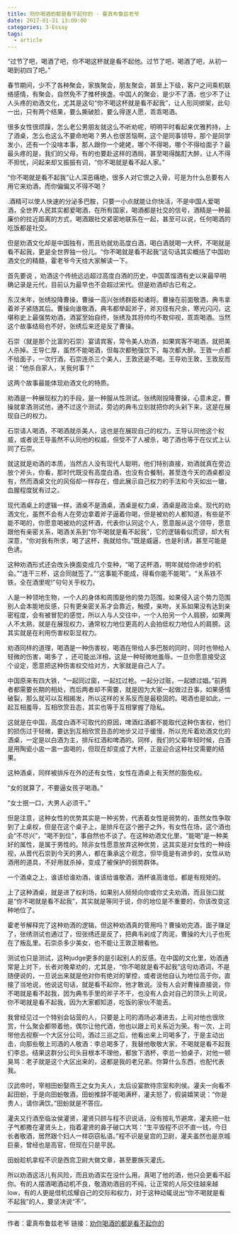 ```yaml
---
title: 劝你喝酒的都是看不起你的 - 霍真布鲁兹老爷
date: 2017-01-31 13:00:00 
categories: 3-Essay
tags:
  - article
---
```


“过节了吧，喝酒了吧，你不喝这杯就是看不起他。过节了吧，喝酒了吧，从初一喝到初四了吧。”

春节期间，少不了各种聚会，家族聚会，朋友聚会，甚至上下级，客户之间乘机联络感情，有聚会，自然免不了推杯换盏。中国人的聚会，是少不了酒，也少不了让人头疼的劝酒文化，尤其是这句“你不喝这杯就是看不起我”，让人形同绑架，此句一出，只有两个结果，要么撕破脸，要么得遂人愿，乖乖喝酒。

很多女性很烦躁，怎么老公男朋友就这么不听劝呢，明明平时看起来优雅矜持，上了酒桌，怎么也这么不要命地喝？男人也很苦恼啊，这个是同事领导，那个是同学发小，还有一个没啥本事，那人跟你一个姥姥，哪个不得喝，哪个不得给面子？最最头疼的是，我们的父母，有的也要赴这样的酒局，甚至喝得酩酊大醉，让人不得不担忧，问起来却又振振有词，“你不喝就是看不起人家。”

“你不喝就是看不起我”让人深恶痛绝，很多人对它恨之入骨，可是为什么总要有人用它来劝酒，而你偏偏又不得不喝？

.酒精可以使人快速的分泌多巴胺，只要一小点就能让你快活，不是中国人爱喝酒，全世界人民其实都爱喝酒，在所有国家，喝酒都是社交的信号，酒精是一种最廉价的拉近距离的方式，喝酒跟社交紧密地联系在一起，甚至可以说，任何喝酒的吃饭都是社交。

但是劝酒文化却是中国独有，而且劝就劝高度白酒，喝白酒就喝一大杯，不喝就是看不起我，更是全世界独一份儿。“你不喝就是看不起我”这句话其实概括了中国劝酒文化的精髓，霍老爷今天给大家解读一下。

首先要说 ，劝酒这个传统远远超过高度白酒的历史，中国蒸馏酒有史以来最早明确记录是元代，目前认为最早也不会超过宋代。但是劝酒却古已有之。

东汉末年，张绣投降曹操，曹操一高兴张绣群臣和诸将。曹操在前面敬酒，典韦拿着斧子紧随其后。曹操向谁敬酒，典韦都举起斧子，斧刃径有尺余，寒光闪闪，这堪称史上最强势劝酒，酒宴至始自终，张绣及其将帅均不敢仰视，乖乖喝酒。当然这个故事结局也不好，张绣后来还是反了曹操。

石崇（就是那个比富的石崇）宴请宾客，常令美人劝酒，如果宾客不喝酒，就把美人杀掉。王导仁厚，虽然不能喝酒，但每次都勉强饮下，每次都大醉。王敦一点都不给面子，一次行酒，石崇连杀三个美人，王敦还是不喝。王导劝王敦，王敦反而说："他杀自家人，关我何事？“

这两个故事最能体现劝酒文化的特质。

劝酒是一种展现权力的手段，是一种服从性测试。张绣刚投降曹操，心意未定，曹操就拿酒测试他，通不过这个测试，旁边的典韦立刻就把你的头剁下来，这是在展现自己的权力。

石崇请人喝酒，不喝酒就杀美人，这也是在展现自己的权力。王导认同他这个权威，或者说王导虽然不认同他的权威，但受不了人被杀，喝了酒也等于在仪式上认同了石崇。

就这就是劝酒的本质，当然古人没有现代人聪明，他们特别直接，劝酒就真在旁边放个斧头，你看，那时代既没有高度白酒，也没有合餐制，甚至连今天的酒桌都没有，然而酒桌文化的风俗却一样存在，借此展示自己权力的手法和今天如出一辙，血腥程度犹有过之。

现代酒桌上的逻辑一样，酒桌不是酒桌，酒桌是权力桌，酒桌是政治桌。现代的劝酒文化，虽然不会有人在旁边拿着斧子逼着你喝，但是被劝的人都知道，有些是不能不喝的，你愿意喝被劝的这杯酒，代表你认同这个人，愿意服从这个领导，愿意跟他有亲密关系，喝酒关系到“你不喝就是看不起我”，它的逻辑看似荒谬，却大有深意，“你对我有所求，喝了这杯，我就给你。”既是威逼，也是利诱，甚至可能是色诱。

这种劝酒形式还会改头换面变成几个变种，“喝了这杯酒，明年就给你进步的机会。”“连干三杯，这合同就签了。”“这事能不能成，得看你能不能喝”。“关系铁不铁，全在酒里呢!”句句关乎权力。

人是一种领地生物，一个人的身体和周围是他的势力范围，如果侵入这个势力范围别人会本能地反感，只有更亲密关系才会靠近，触摸，亲吻，关系如果没有达到亲密程度，会有被冒犯的感觉，所以人与人交往中，一个人拍另一个人肩膀，如果两人不太熟，就是在展现权力，通常权力地位更高的人会拍低权力地位人的肩膀。这其实就是在利用伤害权彰显权力。

劝酒同样的道理，喝酒是一种伤害权，喝酒在带给人多巴胺的同时，同时也带给人轻微的伤害，喝多了 ，还可能出洋相，这是一种轻微地羞辱。一旦你愿意接受这个设定，愿意把这种伤害权交给对方，大家就是自己人了。

中国原来有四大铁，“一起同过窗，一起扛过枪。一起分过赃，一起嫖过娼。”前两者都需要长期的相处，而后两者却不需要，就是因为大家一起做过丑事，如果感情破裂，那么就可以互相揭发，所以这样的关系反而是最稳固的。喝酒也是如此，一起互相羞辱，互相欣赏丑态，其实也等于互相掌握了隐私。

这就是在中国，高度白酒不可取代的原因，啤酒红酒都不能取代这种伤害权，他们的损伤过于轻微，要达到互相欣赏丑态的地步又过于缓慢，所以充斥着劝酒文化的酒桌，一定是以白酒为主，排斥红酒和啤酒的。同样，我们的父辈年轻时候，白酒是用陶瓷小盅一盅一盅喝的，但现在却变成了大杯，正是迎合这种社交需要的结果。

这种酒桌，同样被排斥在外的还有女性，女性在酒桌上有天然的豁免权。

“女的就算了，不要逼女孩子喝酒。”

“女士抿一口，大男人必须干。”

但是注意，这种女性的优势其实是一种劣势，代表着女性是弱势的，虽然女性争取到了上桌权，但是在这个桌子上，是排斥在这个圈子之外，有女性在场，这个酒也会“不尽兴”，“喝不到位”，事自然也不谈了。在这种劝酒文化里，“能喝”是一种美好的属性，是属于男性的。除非女性愿意放弃这种优势，这其实是对女性的一种歧视，从晋代石崇到今天的男人，都在秉承这个观念，但毕竟是有进步的，女性从劝酒用的道具，不好用就杀掉，变成了被保护的弱势群体。

一个酒桌之上，谁该给谁劝酒，谁该给谁敬酒，酒杯谁高谁低，都是有规矩的。

上了这种酒桌，就是进了权利场，如果别人频频向你或你丈夫劝酒，而且张口就是“你不喝就是看不起我”，其实就是等同于说，你的地位是不重要的，你该改变这种地位了。

霍老爷解释完了这种劝酒的逻辑，但这种劝酒真的管用吗？曹操劝完酒，面子赚足了，张绣测试也通过了，但张绣还是反了，把典韦剁成了肉泥，曹操的大儿子也死在了叛乱里。石崇杀多少美女，也不能让王敦正眼看他。

测试也只是测试，这种judge更多的是引起别人的反感。在中国的文化里，劝酒通常是上对下，长者对晚辈劝的，尤其是，“你不喝就是看不起我”这句劝酒词，不是随便说的，一旦说出来就是他对你有绝对的掌控，或者说他自认为地位高于你，直接了当地说，他说这句话，就是看不起你，他才敢说。没有人会对曹操直接说，你不喝就是看不起我，因为典韦手里的斧子不干，也没有人会对自己的顶头上司说，你不喝就是看不起我，因为大家都知道，吃饭的家伙不能丢。

我曾经见过一个特别会钻营的人，只要是上司的酒场必凑进去，上司对他也很欣赏，什么聚会都带着他，偶尔让他代酒，他也以跟上司关系近为荣。有一次，上司带他去视察一个大区分公司，酒过三巡之后，他看出来上司喝多了，于是主动出击，向那些敬上司酒的人敬酒：李总喝多了，我替他敬敬大家，不喝就是看不起我们李总。结果这群分公司头目根本不理他，都放下酒杯，李总一拍桌子，对他一顿臭骂：老子就是这个大区出来的，这都是我的老兄弟。你算什么东西，也配代表我。

汉武帝时，宰相田蚡娶燕王之女为夫人，太后设宴款待宗室和列侯。灌夫一向看不起田蚡，于是向田蚡敬酒，田蚡推辞不能喝满杯，灌夫怒了，假装嬉笑说：“你是贵人，请你满饮。”田蚡就是不答应。

灌夫又行酒至临汝侯灌贤，灌贤只顾与程不识说话，没有按礼节避席，灌夫把一肚子气都撒在灌贤头上，指着灌贤的鼻子破口大骂：“生平毁程不识不直一钱，今日长者敬酒，居然跟个妇人一样窃窃私语。”程不识是皇宫的卫尉，灌夫虽然也是京城巨豪，曾经也是高官，但现在只是平民。

田蚡趁机拿程不识是西宫卫尉大做文章，甚至要族灭灌氏。

所以劝酒这活儿有风险，而且劝酒实在没什么用，真喝了他的酒，他只会更看不起你。有的人摆酒喝酒动机不良，敬酒劝酒目的不纯，让正常的人际交往越来越low，有的人更是借机炫耀自己的交际和权力，对于这种动辄说出“你不喝就是看不起我”的人，要坚决说“不”。

----

作者：霍真布鲁兹老爷
链接：[劝你喝酒的都是看不起你的](http://mp.weixin.qq.com/s?__biz=MzA4ODE3OTY5NQ==&mid=2649702924&idx=1&sn=d7a0231c38360eccffe7b247fc7b826a&chksm=8835f48cbf427d9ab528cff44e783e2ca7abc2c414bba815254dc9685db11f46742ad768d772&mpshare=1&scene=1&srcid=0131ZXv6yVRyom7Qqarn307T#rd)
